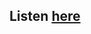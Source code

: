 ## Listen [here](https://www.youtube.com/watch?v=AQ9rxieL2nQ&list=PLsnvpvHuTUbAZr0n65TgytBK6bHdT33A7&index=13 )

